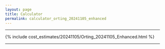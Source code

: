 ```yaml
---
layout: page
title: Calculator
permalink: calculator_orting_20241105_enhanced
---
```


___

{% include cost_estimates/20241105/Orting_20241105_Enhanced.html %}

___

